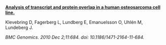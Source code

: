 [**Analysis of transcript and protein overlap in a human osteosarcoma cell line.**](https://www.ncbi.nlm.nih.gov/pubmed/21126332)

Klevebring D, Fagerberg L, Lundberg E, Emanuelsson O, Uhlén M, Lundeberg J.

*BMC Genomics. 2010 Dec 2;11:684. doi: 10.1186/1471-2164-11-684.*
